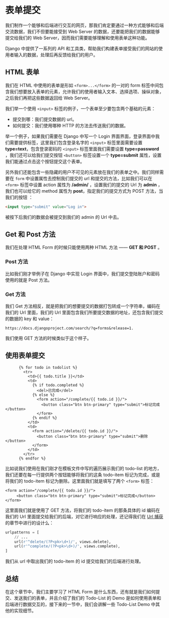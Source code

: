 # 表单提交

我们制作一个能够和后端进行交互的网页，那我们肯定要通过一种方式能够和后端交流数据，我们不但要能接受到 Web Server 的数据，还要能把我们的数据能够提交给我们的 Web Server，因而我们需要能够理解和使用表单这种功能。

Django 中提供了一系列的 API 和工具类，帮助我们构建表单接受我们的网站的使用者输入的数据，处理后再反馈给我们的用户。

## HTML 表单

我们在 HTML 中使用的表单是形如 `<form>...</form>` 的一对的 form 标签中间包含我们想要放入表单的元素，允许我们的使用者输入文本、选择选项、操纵对象，之后我们再把这些数据返回给 Web Server。

我们举一个使用 `<input>` 标签的例子，一个表单至少要包含两个基础的元素：

* 提交到哪：我们提交数据的 url。
* 如何提交：我们使用哪种 HTTP 的方法去传送我们的数据。

举一个例子，如果我们需要在 Django 中写一个 Login 界面界面，登录界面中我们需要提供标签，这里我们包含登录名字的 `<input>` 标签里面需要设置 **type=text**，包含登录密码的 `<input>` 标签里面我们需要设置 **type=password** ，我们还可以给我们提交按钮 `<button>` 标签设置一个 **type=submit** 属性，设置我们能通过点击这个按钮提交这个表单。

另外我们还能包含一些隐藏的用户不可见的元素放在我们的表单之中。我们同样需要在 `form` 中设置属性去控制我们提交的 url 和提交的方法，比如我们可以在 `<form>` 标签中设置 action 属性为 **/admin/** ，设置我们的提交的 Url 为 **admin** ，我们也可以给它的 method 属性为 **post**，指定我们的提交方式为 POST 方法，当我们的按钮 ：

``` html
<input type="submit" value="Log in"> 
```

被按下后我们的数据会被提交到我们的 admin 的 Url 中去。

## Get 和 Post 方法

我们在处理 HTML Form 的时候只能使用两种 HTML 方法 —— **GET 和 POST** 。

### Post 方法

比如我们刚才举例子在 Django 中实现 Login 界面中，我们提交登陆账户和密码使用的就是 Post 方法。

### Get 方法

我们 Get 方法相反，就是把我们的想要提交的数据打包转成一个字符串，编码在我们的 Url 里面，我们的 Url 里面包含我们所要提交数据的地址，还包含我们提交的数据的 key 和 value：

```
https://docs.djangoproject.com/search/?q=forms&release=1.
```

我们使用 GET 方法的时候类似于这个样子。

## 使用表单提交

``` django
      {% for todo in todolist %}
        <tr>
          <td>{{ todo.title }}</td>
          <td>
            {% if todo.completed %}
              <del>已完成</del>
            {% else %}
              <form action="/complete/{{ todo.id }}/">
                <button class="btn btn-primary" type="submit">标记完成</button>
              </form>
            {% endif %}
          </td>
          <td>
            <form action="/delete/{{ todo.id }}/">
              <button class="btn btn-primary" type="submit">删除</button>
            </form>
          </td>
        </tr>
      {% endfor %}
```

比如说我们使用在我们刚才在模板文件中写的遍历展示我们的 todo-list 的地方，我们还要在每一行提供两个按钮能够将我们的这条 todo-item 标记为完成，或是将我们的 todo-item 标记为删除。这里面我们就是填写了两个 `<form>` 标签：

``` django
<form action="/complete/{{ todo.id }}/">
     <button class="btn btn-primary" type="submit">标记完成</button>
</form>
```

这里面我们就是使用了 GET 方法，将我们的 todo-item 的那条具体的 id 编码在我们的 Url 里面提交给我们的后端，对它进行响应的处理，还记得我们在 [Url 捕获](http://www.jiuzhang.com/tutorial/django-step-0-to-1/120) 的章节中进行的设计么：

``` python
urlpatterns = [
    // ...
    url(r'^delete/(?P<pk>\d+)/', views.delete),
    url(r'^complete/(?P<pk>\d+)/', views.complete),
]
```

我们从 url 中取出我们的 todo-item 的 id 提交给我们的后端进行处理。

## 总结

在这个章节中，我们主要学习了 HTML Form 是什么东西，还有就是我们如何提交、发送我们的表单，并且介绍了我们的 Todo-List 的 Demo 是如何使用表单和后端进行数据交互的，接下来的一节中，我们会讲解一些 Todo-List Demo 中其他的实现细节。